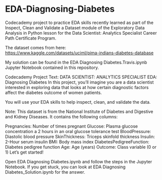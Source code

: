 # EDA-Diagnosing-Diabetes

Codecademy project to practice EDA skills recently learned as part of the Inspect, Clean and Validate a Dataset module of the Exploratory Data Analysis in Python lesson for the Data Scientist: Analytics Specialist Career Path Certificate Program.

The dataset comes from here: https://www.kaggle.com/datasets/uciml/pima-indians-diabetes-database

My solution can be found in the EDA Diagnosing Diabetes.Travis.ipynb Jupyter Notebook contained in this repository.


Codecademy Project Text:
DATA SCIENTIST: ANALYTICS SPECIALIST
EDA: Diagnosing Diabetes
In this project, you’ll imagine you are a data scientist interested in exploring data that looks at how certain diagnostic factors affect the diabetes outcome of women patients.

You will use your EDA skills to help inspect, clean, and validate the data.

Note: This dataset is from the National Institute of Diabetes and Digestive and Kidney Diseases. It contains the following columns:

Pregnancies: Number of times pregnant
Glucose: Plasma glucose concentration a 2 hours in an oral glucose tolerance test
BloodPressure: Diastolic blood pressure
SkinThickness: Triceps skinfold thickness
Insulin: 2-Hour serum insulin
BMI: Body mass index
DiabetesPedigreeFunction: Diabetes pedigree function
Age: Age (years)
Outcome: Class variable (0 or 1)
Let’s get started!

Open EDA Diagnosing Diabetes.ipynb and follow the steps in the Jupyter Notebook. If you get stuck, you can look at EDA Diagnosing Diabetes_Solution.ipynb for the answer.
